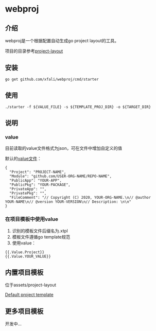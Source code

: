 # webproj

## 介绍

webproj是一个根据配置自动生成go project layout的工具。

项目的目录参考[project-layout](https://github.com/golang-standards/project-layout)

## 安装
```
go get github.com/xfali/webproj/cmd/starter
```

## 使用
```
./starter -f ${VALUE_FILE} -s ${TEMPLATE_PROJ_DIR} -o ${TARGET_DIR}
```

## 说明
### value
目前读取的value文件格式为json，可在文件中增加自定义的值

默认的[value文件](configs/value.json)：
```
{
  "Project": "PROJECT-NAME",
  "Module": "github.com/USER-ORG-NAME/REPO-NAME",
  "PublicApp": "YOUR-APP",
  "PublicPkg": "YOUR-PACKAGE",
  "PrivateApp": "",
  "PrivatePkg": "",
  "FileComment": "// Copyright (C) 2020, YOUR-ORG-NAME.\n// @author YOUR-NAME\n// @version YOUR-VERSION\n// Description: \n\n"
}
```
### 在项目模板中使用value
1. 识别的模板文件后缀名为.xtpl
2. 模板文件遵循go template规范
3. 使用value： 
```
{{.Value.Project}}
{{.Value.YOUR_VALUE}}
```

## 内置项目模板
位于assets/project-layout

[Default project template](assets/project-layout)

## 更多项目模板
开发中...

